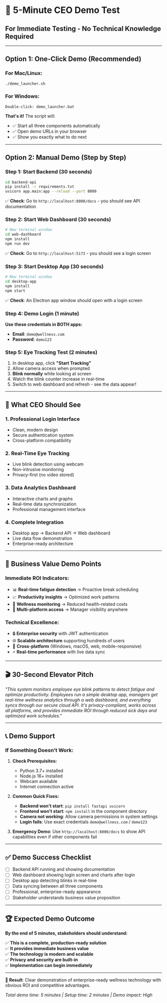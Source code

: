 # 🚀 5-Minute CEO Demo Test

## **For Immediate Testing - No Technical Knowledge Required**

---

## **Option 1: One-Click Demo (Recommended)**

### **For Mac/Linux:**
```bash
./demo_launcher.sh
```

### **For Windows:**
```
Double-click: demo_launcher.bat
```

**That's it!** The script will:
- ✅ Start all three components automatically
- ✅ Open demo URLs in your browser  
- ✅ Show you exactly what to do next

---

## **Option 2: Manual Demo (Step by Step)**

### **Step 1: Start Backend** (30 seconds)
```bash
cd backend-api
pip install -r requirements.txt
uvicorn app.main:app --reload --port 8000
```
✅ **Check**: Go to `http://localhost:8000/docs` - you should see API documentation

### **Step 2: Start Web Dashboard** (30 seconds)
```bash
# New terminal window
cd web-dashboard  
npm install
npm run dev
```
✅ **Check**: Go to `http://localhost:5173` - you should see a login screen

### **Step 3: Start Desktop App** (30 seconds)
```bash
# New terminal window
cd desktop-app
npm install  
npm start
```
✅ **Check**: An Electron app window should open with a login screen

### **Step 4: Demo Login** (1 minute)
**Use these credentials in BOTH apps:**
- **Email**: `demo@wellness.com`
- **Password**: `demo123`

### **Step 5: Eye Tracking Test** (2 minutes)
1. In desktop app, click **"Start Tracking"**
2. Allow camera access when prompted
3. **Blink normally** while looking at screen
4. Watch the blink counter increase in real-time
5. Switch to web dashboard and refresh - see the data appear!

---

## **🎯 What CEO Should See**

### **1. Professional Login Interface**
- Clean, modern design
- Secure authentication system
- Cross-platform compatibility

### **2. Real-Time Eye Tracking**
- Live blink detection using webcam
- Non-intrusive monitoring
- Privacy-first (no video stored)

### **3. Data Analytics Dashboard**
- Interactive charts and graphs  
- Real-time data synchronization
- Professional management interface

### **4. Complete Integration** 
- Desktop app → Backend API → Web dashboard
- Live data flow demonstration
- Enterprise-ready architecture

---

## **💼 Business Value Demo Points**

### **Immediate ROI Indicators:**
- 📊 **Real-time fatigue detection** → Proactive break scheduling
- 📈 **Productivity insights** → Optimized work patterns  
- 🏥 **Wellness monitoring** → Reduced health-related costs
- 📱 **Multi-platform access** → Manager visibility anywhere

### **Technical Excellence:**
- 🔒 **Enterprise security** with JWT authentication
- 🌐 **Scalable architecture** supporting hundreds of users
- 📱 **Cross-platform** (Windows, macOS, web, mobile-responsive)
- ⚡ **Real-time performance** with live data sync

---

## **🎬 30-Second Elevator Pitch**

*"This system monitors employee eye blink patterns to detect fatigue and optimize productivity. Employees run a simple desktop app, managers get real-time wellness analytics through a web dashboard, and everything syncs through our secure cloud API. It's privacy-compliant, works across all platforms, and provides immediate ROI through reduced sick days and optimized work schedules."*

---

## **📞 Demo Support**

### **If Something Doesn't Work:**

1. **Check Prerequisites:**
   - Python 3.7+ installed
   - Node.js 16+ installed  
   - Webcam available
   - Internet connection active

2. **Common Quick Fixes:**
   - **Backend won't start**: `pip install fastapi uvicorn`
   - **Frontend won't start**: `npm install` in the component directory
   - **Camera not working**: Allow camera permissions in system settings
   - **Login fails**: Use exact credentials `demo@wellness.com` / `demo123`

3. **Emergency Demo**: Use `http://localhost:8000/docs` to show API capabilities even if other components fail

---

## **✅ Demo Success Checklist**

- [ ] Backend API running and showing documentation
- [ ] Web dashboard showing login screen and charts after login
- [ ] Desktop app detecting blinks in real-time
- [ ] Data syncing between all three components
- [ ] Professional, enterprise-ready appearance
- [ ] Stakeholder understands business value proposition

---

## **🏆 Expected Demo Outcome**

**By the end of 5 minutes, stakeholders should understand:**

✅ **This is a complete, production-ready solution**  
✅ **It provides immediate business value**  
✅ **The technology is modern and scalable**  
✅ **Privacy and security are built-in**  
✅ **Implementation can begin immediately**  

---

**🎉 Result**: Clear demonstration of enterprise-ready wellness technology with obvious ROI and competitive advantages.

*Total demo time: 5 minutes | Setup time: 2 minutes | Demo impact: High*

